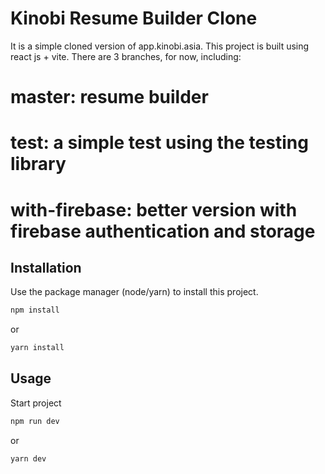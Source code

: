 # Kinobi Resume Builder Clone

It is a simple cloned version of app.kinobi.asia. This project is built using react js + vite. There are 3 branches, for now, including:
# master: resume builder
# test: a simple test using the testing library
# with-firebase: better version with firebase authentication and storage

## Installation

Use the package manager (node/yarn) to install this project.

```bash
npm install 
```

or

```bash
yarn install 
```

## Usage

Start project

```bash
npm run dev 
```

or

```bash
yarn dev 
```